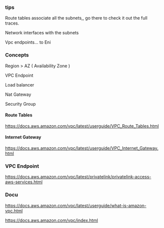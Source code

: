 ### tips

Route tables associate all the subnets,, go there to check it out the full traces.

Network interfaces with the subnets

Vpc endpoints... to Eni

### Concepts

Region > AZ ( Availability Zone ) 

VPC Endpoint

Load balancer

Nat Gateway

Security Group

#### Route Tables
https://docs.aws.amazon.com/vpc/latest/userguide/VPC_Route_Tables.html

#### Internet Gateway
https://docs.aws.amazon.com/vpc/latest/userguide/VPC_Internet_Gateway.html

### VPC Endpoint
https://docs.aws.amazon.com/vpc/latest/privatelink/privatelink-access-aws-services.html


### Docu

https://docs.aws.amazon.com/vpc/latest/userguide/what-is-amazon-vpc.html


https://docs.aws.amazon.com/vpc/index.html

